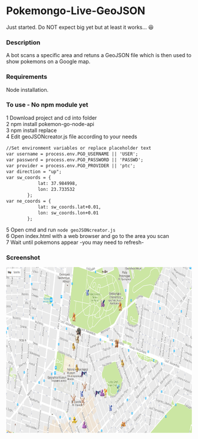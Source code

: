 # Pokemongo-Live-GeoJSON

Just started. Do NOT expect big yet but at least it works... :laughing:

### Description
A bot scans a specific area and retuns a GeoJSON file which is then used to show pokemons on a Google map.

### Requirements
Node installation.

### To use - No npm module yet

1 Download project and cd into folder</br>
2 npm install pokemon-go-node-api</br>
3 npm install replace</br>
4 Edit geoJSONcreator.js file according to your needs</br>
```
//Set environment variables or replace placeholder text
var username = process.env.PGO_USERNAME || 'USER';
var password = process.env.PGO_PASSWORD || 'PASSWD';
var provider = process.env.PGO_PROVIDER || 'ptc';
var direction = "up";
var sw_coords = {
            lat: 37.984998, 
            lon: 23.733532 
        };
var ne_coords = {
            lat: sw_coords.lat+0.01, 
            lon: sw_coords.lon+0.01
        };
```
5 Open cmd and run ```node geoJSONcreator.js```</br>
6 Open index.html with a web browser and go to the area you scan</br>
7 Wait until pokemons appear -you may need to refresh-</br>


### Screenshot

<p align="center">
  <img src="example_screenshot.png" height="450"/>
</p>
